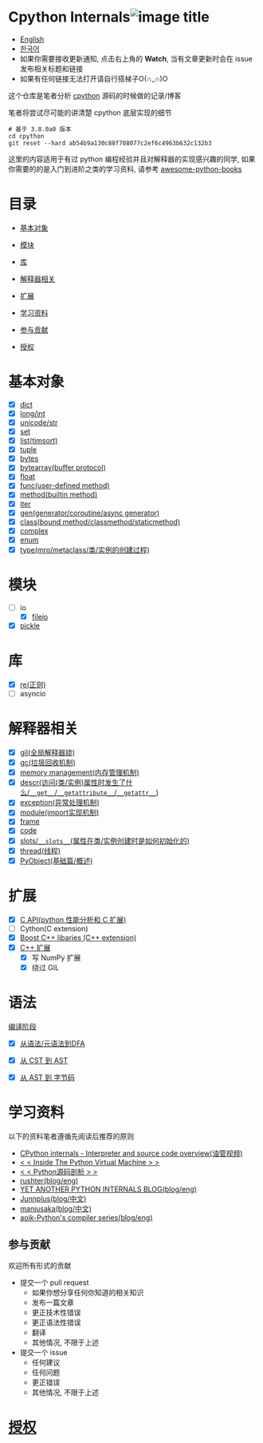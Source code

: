 # Cpython Internals![image title](http://www.zpoint.xyz:8080/count/tag.svg?url=github%2FCPython-Internals-CN)

* [English](https://github.com/zpoint/CPython-Internals/blob/master/README.md)
* [한국어](https://github.com/zpoint/CPython-Internals/blob/master/README_KR.md)
* 如果你需要接收更新通知, 点击右上角的 **Watch**, 当有文章更新时会在 issue 发布相关标题和链接
* 如果有任何链接无法打开请自行搭梯子O(∩_∩)O

这个仓库是笔者分析 [cpython](https://github.com/python/cpython) 源码的时候做的记录/博客

笔者将尝试尽可能的讲清楚 cpython 底层实现的细节

```shell script
# 基于 3.8.0a0 版本
cd cpython
git reset --hard ab54b9a130c88f708077c2ef6c4963b632c132b3

```

这里的内容适用于有过 python 编程经验并且对解释器的实现感兴趣的同学, 如果你需要的的是入门到进阶之类的学习资料, 请参考 [awesome-python-books](https://github.com/Junnplus/awesome-python-books/blob/master/README-ZH_CN.md)


# 目录

* [基本对象](#基本对象)
* [模块](#模块)
* [库](#库)
* [解释器相关](#解释器相关)
* [扩展](#扩展)
* [学习资料](#学习资料)
* [参与贡献](#参与贡献)

* [授权](#授权)


# 基本对象
- [x] [dict](https://github.com/zpoint/CPython-Internals/blob/master/BasicObject/dict/dict_cn.md)
- [x] [long/int](https://github.com/zpoint/CPython-Internals/blob/master/BasicObject/long/long_cn.md)
- [x] [unicode/str](https://github.com/zpoint/CPython-Internals/blob/master/BasicObject/str/str_cn.md)
- [x] [set](https://github.com/zpoint/CPython-Internals/blob/master/BasicObject/set/set_cn.md)
- [x] [list(timsort)](https://github.com/zpoint/CPython-Internals/blob/master/BasicObject/list/list_cn.md)
- [x] [tuple](https://github.com/zpoint/CPython-Internals/blob/master/BasicObject/tuple/tuple_cn.md)
- [x] [bytes](https://github.com/zpoint/CPython-Internals/blob/master/BasicObject/bytes/bytes_cn.md)
- [x] [bytearray(buffer protocol)](https://github.com/zpoint/CPython-Internals/blob/master/BasicObject/bytearray/bytearray_cn.md)
- [x] [float](https://github.com/zpoint/CPython-Internals/blob/master/BasicObject/float/float_cn.md)
- [x] [func(user-defined method)](https://github.com/zpoint/CPython-Internals/blob/master/BasicObject/func/func_cn.md)
- [x] [method(builtin method)](https://github.com/zpoint/CPython-Internals/blob/master/BasicObject/method/method_cn.md)
- [x] [iter](https://github.com/zpoint/CPython-Internals/blob/master/BasicObject/iter/iter_cn.md)
- [x] [gen(generator/coroutine/async generator)](https://github.com/zpoint/CPython-Internals/blob/master/BasicObject/gen/gen_cn.md)
- [x] [class(bound method/classmethod/staticmethod)](https://github.com/zpoint/CPython-Internals/blob/master/BasicObject/class/class_cn.md)
- [x] [complex](https://github.com/zpoint/CPython-Internals/blob/master/BasicObject/complex/complex_cn.md)
- [x] [enum](https://github.com/zpoint/CPython-Internals/blob/master/BasicObject/enum/enum_cn.md)
- [x] [type(mro/metaclass/类/实例的创建过程)](https://github.com/zpoint/CPython-Internals/blob/master/BasicObject/type/type_cn.md)

# 模块

 - [ ] io
 	- [x] [fileio](https://github.com/zpoint/CPython-Internals/blob/master/Modules/io/fileio/fileio_cn.md)
 - [x] [pickle](https://github.com/zpoint/CPython-Internals/blob/master/Modules/pickle/pickle_cn.md)

# 库

 - [x] [re(正则)](https://github.com/zpoint/CPython-Internals/blob/master/Modules/re/re_cn.md)
 - [ ] asyncio

# 解释器相关

 - [x] [gil(全局解释器锁)](https://github.com/zpoint/CPython-Internals/blob/master/Interpreter/gil/gil_cn.md)
 - [x] [gc(垃圾回收机制)](https://github.com/zpoint/CPython-Internals/blob/master/Interpreter/gc/gc_cn.md)
 - [x] [memory management(内存管理机制)](https://github.com/zpoint/CPython-Internals/blob/master/Interpreter/memory_management/memory_management_cn.md)
 - [x] [descr(访问(类/实例)属性时发生了什么/`__get__`/`__getattribute__`/`__getattr__`)](https://github.com/zpoint/CPython-Internals/blob/master/Interpreter/descr/descr_cn.md)
 - [x] [exception(异常处理机制)](https://github.com/zpoint/CPython-Internals/blob/master/Interpreter/exception/exception_cn.md)
 - [x] [module(import实现机制)](https://github.com/zpoint/CPython-Internals/blob/master/Interpreter/module/module_cn.md)
 - [x] [frame](https://github.com/zpoint/CPython-Internals/blob/master/Interpreter/frame/frame_cn.md)
 - [x] [code](https://github.com/zpoint/CPython-Internals/blob/master/Interpreter/code/code_cn.md)
 - [x] [slots/`__slots__`(属性在类/实例创建时是如何初始化的)](https://github.com/zpoint/CPython-Internals/blob/master/Interpreter/slot/slot_cn.md)
 - [x] [thread(线程)](https://github.com/zpoint/CPython-Internals/blob/master/Interpreter/thread/thread_cn.md)
 - [x] [PyObject(基础篇/概述)](https://github.com/zpoint/CPython-Internals/blob/master/Interpreter/pyobject/pyobject_cn.md)

# 扩展

 - [x] [C API(python 性能分析和 C 扩展)](https://github.com/zpoint/CPython-Internals/blob/master/Extension/C/c_cn.md)
 - [ ] Cython(C extension)
 - [x] [Boost C++ libaries (C\+\+ extension)](https://github.com/zpoint/Boost-Python-Examples)
 - [x] [C++ 扩展](https://github.com/zpoint/CPython-Internals/blob/master/Extension/CPP/cpp_cn.md)
 	- [x] 写 NumPy 扩展
 	- [x] 绕过 GIL

# 语法

[编译阶段](https://github.com/zpoint/CPython-Internals/blob/master/Interpreter/compile/compile.md)

* [x] [从语法/元语法到DFA](https://github.com/zpoint/CPython-Internals/blob/master/Interpreter/compile/compile_cn.md)
* [x] [从 CST 到 AST](https://github.com/zpoint/CPython-Internals/blob/master/Interpreter/compile2/compile_cn.md)
* [x] [从 AST 到 字节码](https://github.com/zpoint/CPython-Internals/blob/master/Interpreter/compile3/compile_cn.md)


# 学习资料

以下的资料笔者遵循先阅读后推荐的原则

* [CPython internals - Interpreter and source code overview(油管视频)](https://www.youtube.com/watch?v=LhadeL7_EIU&list=PLzV58Zm8FuBL6OAv1Yu6AwXZrnsFbbR0S)
* [< < Inside The Python Virtual Machine > >](https://leanpub.com/insidethepythonvirtualmachine)
* [< < Python源码剖析 > >](https://book.douban.com/subject/3117898/)
* [rushter(blog/eng)](https://rushter.com/)
* [YET ANOTHER PYTHON INTERNALS BLOG(blog/eng)](https://pythoninternal.wordpress.com/)
* [Junnplus(blog/中文)](https://github.com/Junnplus/blog/issues)
* [manjusaka(blog/中文)](https://manjusaka.itscoder.com/)
* [aoik-Python's compiler series(blog/eng)](https://aoik.me/blog/posts/python-compiler-from-grammar-to-dfa)

## 参与贡献

欢迎所有形式的贡献

* 提交一个 pull request
  * 如果你想分享任何你知道的相关知识
  *  发布一篇文章
  * 更正技术性错误
  * 更正语法性错误
  * 翻译
  * 其他情况, 不限于上述
* 提交一个 issue 
  * 任何建议
  * 任何问题
  * 更正错误
  * 其他情况, 不限于上述

# [授权](https://creativecommons.org/licenses/by-nc-sa/4.0/deed.zh)

